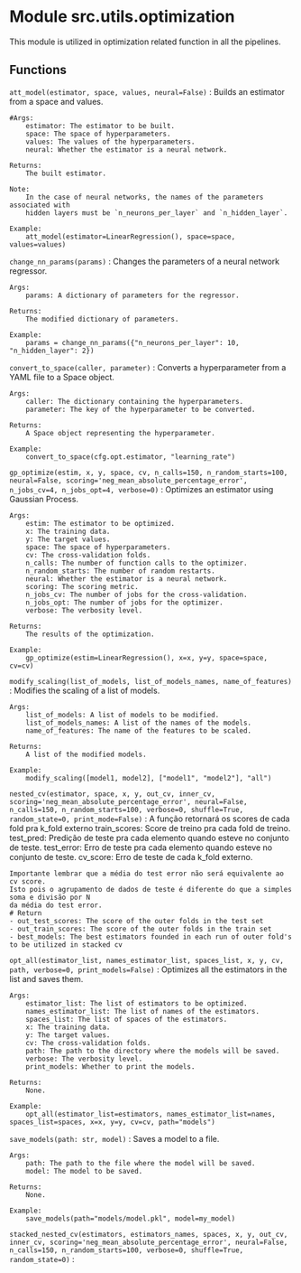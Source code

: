 Module src.utils.optimization
=============================
This module is utilized in optimization related function in all the pipelines.

Functions
---------

    
`att_model(estimator, space, values, neural=False)`
:   Builds an estimator from a space and values.
    
    #Args:
        estimator: The estimator to be built.
        space: The space of hyperparameters.
        values: The values of the hyperparameters.
        neural: Whether the estimator is a neural network.
    
    Returns:
        The built estimator.
    
    Note:
        In the case of neural networks, the names of the parameters associated with 
        hidden layers must be `n_neurons_per_layer` and `n_hidden_layer`.
    
    Example:
        att_model(estimator=LinearRegression(), space=space, values=values)

    
`change_nn_params(params)`
:   Changes the parameters of a neural network regressor.
    
    Args:
        params: A dictionary of parameters for the regressor.
    
    Returns:
        The modified dictionary of parameters.
    
    Example:
        params = change_nn_params({"n_neurons_per_layer": 10, "n_hidden_layer": 2})

    
`convert_to_space(caller, parameter)`
:   Converts a hyperparameter from a YAML file to a Space object.
    
    Args:
        caller: The dictionary containing the hyperparameters.
        parameter: The key of the hyperparameter to be converted.
    
    Returns:
        A Space object representing the hyperparameter.
    
    Example:
        convert_to_space(cfg.opt.estimator, "learning_rate")

    
`gp_optimize(estim, x, y, space, cv, n_calls=150, n_random_starts=100, neural=False, scoring='neg_mean_absolute_percentage_error', n_jobs_cv=4, n_jobs_opt=4, verbose=0)`
:   Optimizes an estimator using Gaussian Process.
    
    Args:
        estim: The estimator to be optimized.
        x: The training data.
        y: The target values.
        space: The space of hyperparameters.
        cv: The cross-validation folds.
        n_calls: The number of function calls to the optimizer.
        n_random_starts: The number of random restarts.
        neural: Whether the estimator is a neural network.
        scoring: The scoring metric.
        n_jobs_cv: The number of jobs for the cross-validation.
        n_jobs_opt: The number of jobs for the optimizer.
        verbose: The verbosity level.
    
    Returns:
        The results of the optimization.
    
    Example:
        gp_optimize(estim=LinearRegression(), x=x, y=y, space=space, cv=cv)

    
`modify_scaling(list_of_models, list_of_models_names, name_of_features)`
:   Modifies the scaling of a list of models.
    
    Args:
        list_of_models: A list of models to be modified.
        list_of_models_names: A list of the names of the models.
        name_of_features: The name of the features to be scaled.
    
    Returns:
        A list of the modified models.
    
    Example:
        modify_scaling([model1, model2], ["model1", "model2"], "all")

    
`nested_cv(estimator, space, x, y, out_cv, inner_cv, scoring='neg_mean_absolute_percentage_error', neural=False, n_calls=150, n_random_starts=100, verbose=0, shuffle=True, random_state=0, print_mode=False)`
:   A função retornará os scores de cada fold pra k_fold externo
    train_scores: Score de treino pra cada fold de treino.
    test_pred: Predição de teste pra cada elemento quando esteve no conjunto de teste.
    test_error: Erro de teste pra cada elemento quando esteve no conjunto de teste.
    cv_score: Erro de teste de cada k_fold externo.
    
    Importante lembrar que a média do test error não será equivalente ao cv score.
    Isto pois o agrupamento de dados de teste é diferente do que a simples soma e divisão por N
    da média do test error.
    # Return
    - out_test_scores: The score of the outer folds in the test set
    - out_train_scores: The score of the outer folds in the train set
    - best_models: The best estimators founded in each run of outer fold's to be utilized in stacked cv

    
`opt_all(estimator_list, names_estimator_list, spaces_list, x, y, cv, path, verbose=0, print_models=False)`
:   Optimizes all the estimators in the list and saves them.
    
    Args:
        estimator_list: The list of estimators to be optimized.
        names_estimator_list: The list of names of the estimators.
        spaces_list: The list of spaces of the estimators.
        x: The training data.
        y: The target values.
        cv: The cross-validation folds.
        path: The path to the directory where the models will be saved.
        verbose: The verbosity level.
        print_models: Whether to print the models.
    
    Returns:
        None.
    
    Example:
        opt_all(estimator_list=estimators, names_estimator_list=names, spaces_list=spaces, x=x, y=y, cv=cv, path="models")

    
`save_models(path: str, model)`
:   Saves a model to a file.
    
    Args:
        path: The path to the file where the model will be saved.
        model: The model to be saved.
    
    Returns:
        None.
    
    Example:
        save_models(path="models/model.pkl", model=my_model)

    
`stacked_nested_cv(estimators, estimators_names, spaces, x, y, out_cv, inner_cv, scoring='neg_mean_absolute_percentage_error', neural=False, n_calls=150, n_random_starts=100, verbose=0, shuffle=True, random_state=0)`
:
